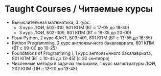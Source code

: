 # Taught Courses / Читаемые курсы
- Вычислительная математика, 3 курс:
  - 3 курс ЛФИ, Б02-310, 801 КПМ (ВТ с 17-05 до 18-30)
  - 3 курс ЛФИ, Б02-309, 801 КПМ (ВТ с 18-35 до 20-00)
- Язык Python, 2 курс ФАКТ, Б03-401, 801 КПМ (ВТ с 13-55 до 16-55)
- Python Programming, 2 курс англоязычного бакалавриата, 801 КПМ (ВТ с 09-00 до 10-25)
- Foundations of Programming I, 1 курс англоязычного бакалавриата, 801 КПМ (ВТ с 10-45 до 13-45) [с 30 сентября]
- Численные методы в задачах геофизики, 1 курс магистратуры ЛФИ, 202 КПМ (ПН с 12-20 до 13-45)
